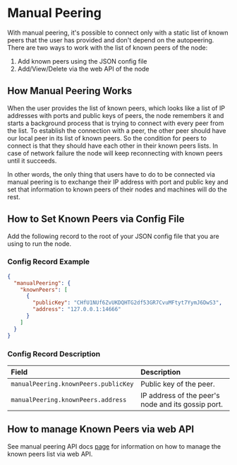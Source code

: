# Manual Peering

With manual peering, it's possible to connect only with a static list of known peers that the user has provided
and don't depend on the autopeering. There are two ways to work with the list of known peers of the node:

1. Add known peers using the JSON config file
2. Add/View/Delete via the web API of the node

## How Manual Peering Works

When the user provides the list of known peers, which looks like a list of IP addresses with ports and public keys of peers,
the node remembers it and starts a background process that is trying to connect with every peer from the list. To establish
the connection with a peer, the other peer should have our local peer in its list of known peers. So the condition for
peers to connect is that they should have each other in their known peers lists. In case of network failure the node
will keep reconnecting with known peers until it succeeds.

In other words, the only thing that users have to do to be connected via manual peering is to 
exchange their IP address with port and public key and set that information to known peers of their nodes and machines will do the rest.

## How to Set Known Peers via Config File

Add the following record to the root of your JSON config file that you are using to run the node.

### Config Record Example

```json
{
  "manualPeering": {
    "knownPeers": [
      {
        "publicKey": "CHfU1NUf6ZvUKDQHTG2df53GR7CvuMFtyt7YymJ6DwS3",
        "address": "127.0.0.1:14666"
      }
    ]
  }
}
```

### Config Record Description

|Field | Description|
|:-----|:------|
| `manualPeering.knownPeers.publicKey` | Public key of the peer. |
| `manualPeering.knownPeers.address`   | IP address of the peer's node and its gossip port. |

## How to manage Known Peers via web API

See manual peering API docs [page](./../apis/manual_peering.md)
for information on how to manage the known peers list via web API.
